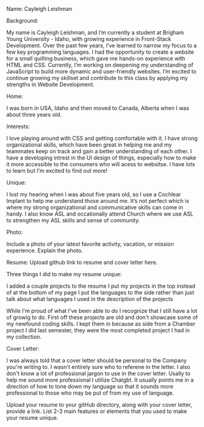 Name: Cayleigh Leishman

Background: 

My name is Cayleigh Leishman, and I’m currently a student at Brigham Young University - Idaho, with growing experience in Front-Stack Development. Over the past few years, I’ve learned to narrow my focus to a few key programming languages. I had the opportunity to create a website for a small quilting business, which gave me hands-on experience with HTML and CSS. Currently, I’m working on deepening my understanding of JavaScript to build more dynamic and user-friendly websites. I’m excited to continue growing my skillset and contribute to this class by applying my strengths in Website Development.


Home: 

I was born in USA, Idaho and then moved to Canada, Alberta when I was about three years old. 


Interests: 

I love playing around with CSS and getting comfortable with it. I have strong organizational skills, which have been great in helping me and my teammates keep on track and gain a better understanding of each other. I have a developing intrest in the UI design of things, especially how to make it more accessible to the consumers who will acess to websitse. I have lots to learn but I'm excited to find out more!

Unique: 

I lost my hearing when I was about five years old, so I use a Cochlear Implant to help me understand those around me. It’s not perfect which is where my strong organizational and communicative skills can come in handy. I also know ASL and occationally attend Church where we use ASL to strengthen my ASL skills and sense of community. 


Photo: 

Include a photo of your latest favorite activity, vacation, or mission experience. Explain the photo.


Resume: 
Upload github link to resume and cover letter here.

Three things I did to make my resume unique:
  
I added a couple projects to the resume 
I put my projects in the top instead of at the bottom of my page
I put the languages to the side rather than just talk about what languages I used in the description of the projects 

While I'm proud of what I've been able to do I recognize that I still have a lot of growig to do. First off these projects are old and don't showcase some of my newfound coding skills. I kept them in because as side from a Chamber project I did last semester, they were the most completed project I had in my collection.

Cover Letter:


I was always told that a cover letter should be personal to the Company you're writing to. I wasn't entirely sure who to referene in the letter. I also don't know a lot of professional jargon to use in the cover letter. Usally to help me sound more professional I utilize Chatgbt. It usually points me in a direction of how to tone down my language so that it sounds more professional to those who may be put of from my use of language. 



Upload your resume to your gitHub directory, along with your cover letter, provide a link. List 2-3 main features or elements that you used to make your resume unique.



